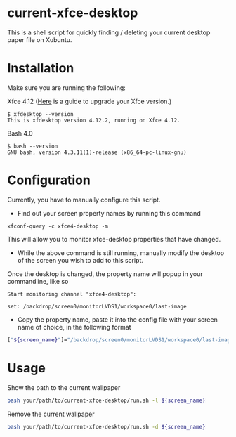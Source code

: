 # current-xfce-desktop
This is a shell script for quickly finding / deleting your current desktop paper file on Xubuntu.

# Installation
Make sure you are running the following:

Xfce 4.12 ([Here](http://ubuntuportal.com/2015/03/how-to-upgrade-xfce-4-10-to-xfce-4-12-in-xubuntu-14-04-and-xubuntu-14-10.html) is a guide to upgrade your Xfce version.)

```
$ xfdesktop --version
This is xfdesktop version 4.12.2, running on Xfce 4.12.
```
Bash 4.0

```
$ bash --version
GNU bash, version 4.3.11(1)-release (x86_64-pc-linux-gnu)
```

# Configuration
Currently, you have to manually configure this script.

* Find out your screen property names by running this command
 ```
 xfconf-query -c xfce4-desktop -m
 ```
 This will allow you to monitor xfce-desktop properties that have changed.

* While the above command is still running, manually modify the desktop of the screen you wish to add to this script.

 Once the desktop is changed, the property name will popup in your commandline, like so
 ```
 Start monitoring channel "xfce4-desktop":

 set: /backdrop/screen0/monitorLVDS1/workspace0/last-image
 ```

* Copy the property name, paste it into the config file with your screen name of choice, in the following format
 ```bash
 ["${screen_name}"]="/backdrop/screen0/monitorLVDS1/workspace0/last-image"
 ```

# Usage

Show the path to the current wallpaper
```bash
bash your/path/to/current-xfce-desktop/run.sh -l ${screen_name}
```

Remove the current wallpaper
```bash
bash your/path/to/current-xfce-desktop/run.sh -d ${screen_name}
```
